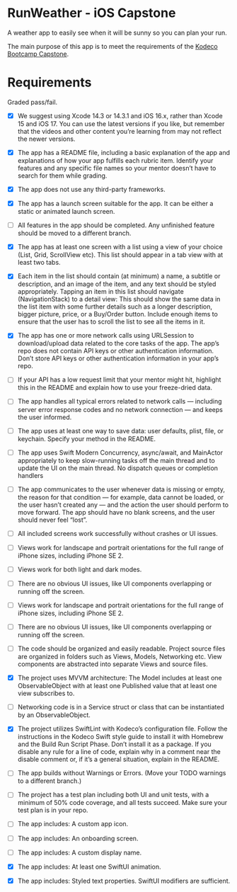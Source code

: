 
# RunWeather - iOS Capstone 

A weather app to easily see when it will be sunny so you can plan your run. 

The main purpose of this app is to meet the requirements of the [Kodeco Bootcamp Capstone](https://www.kodeco.com/home). 

# Requirements
Graded pass/fail. 

- [x]  We suggest using Xcode 14.3 or 14.3.1 and iOS 16.x, rather than Xcode 15 and iOS 17. You can use the latest versions if you like, but remember that the videos and other content you’re learning from may not reflect the newer versions.
- [x]  The app has a README file, including a basic explanation of the app and explanations of how your app fulfills each rubric item. Identify your features and any specific file names so your mentor doesn’t have to search for them while grading.
- [x]  The app does not use any third-party frameworks.
- [x]  The app has a launch screen suitable for the app. It can be either a static or animated launch screen.
- [ ]  All features in the app should be completed. Any unfinished feature should be moved to a different branch.
- [x]  The app has at least one screen with a list using a view of your choice (List, Grid, ScrollView etc). This list should appear in a tab view with at least two tabs. 
- [x]  Each item in the list should contain (at minimum) a name, a subtitle or description, and an image of the item, and any text should be styled appropriately. Tapping an item in this list should navigate (NavigationStack)  to a detail view: This should show the same data in the list item with some further details such as a longer description, bigger picture, price, or a Buy/Order button. Include enough items to ensure that the user has to scroll the list to see all the items in it.
- [x]  The app has one or more network calls using URLSession to download/upload data related to the core tasks of the app. The app’s repo does not contain API keys or other authentication information. Don’t store API keys or other authentication information in your app’s repo. 
- [ ]  If your API has a low request limit that your mentor might hit, highlight this in the README and explain how to use your freeze-dried data. 
- [ ]  The app handles all typical errors related to network calls — including server error response codes and no network connection — and keeps the user informed.  
- [ ]  The app uses at least one way to save data: user defaults, plist, file, or keychain. Specify your method in the README.
- [ ]  The app uses Swift Modern Concurrency, async/await, and MainActor appropriately to keep slow-running tasks off the main thread and to update the UI on the main thread. No dispatch queues or completion handlers
- [ ]  The app communicates to the user whenever data is missing or empty, the reason for that condition — for example, data cannot be loaded, or the user hasn’t created any — and the action the user should perform to move forward. The app should have no blank screens, and the user should never feel “lost”.  
- [ ]  All included screens work successfully without crashes or UI issues. 
- [ ]  Views work for landscape and portrait orientations for the full range of iPhone sizes, including iPhone SE 2.
- [ ]  Views work for both light and dark modes.
- [ ]  There are no obvious UI issues, like UI components overlapping or running off the screen.
- [ ]  Views work for landscape and portrait orientations for the full range of iPhone sizes, including iPhone SE 2.
- [ ]  There are no obvious UI issues, like UI components overlapping or running off the screen.
- [ ]  The code should be organized and easily readable. Project source files are organized in folders such as Views, Models, Networking etc. View components are abstracted into separate Views and source files.
- [x]  The project uses MVVM architecture: The Model includes at least one ObservableObject with at least one Published value that at least one view subscribes to. 
- [ ]  Networking code is in a Service struct or class that can be instantiated by an ObservableObject.
- [x]  The project utilizes SwiftLint with Kodeco’s configuration file. Follow the instructions in the Kodeco Swift style guide to install it with Homebrew and the Build Run Script Phase. Don’t install it as a package. If you disable any rule for a line of code, explain why in a comment near the disable comment or, if it’s a general situation, explain in the README.  
- [ ]  The app builds without Warnings or Errors. (Move your TODO warnings to a different branch.)
- [ ]  The project has a test plan including both UI and unit tests, with a minimum of 50% code coverage, and all tests succeed. Make sure your test plan is in your repo.
- [ ]  The app includes: A custom app icon.
- [ ]  The app includes: An onboarding screen.
- [ ]  The app includes: A custom display name.
- [x]  The app includes: At least one SwiftUI animation.
- [x]  The app includes: Styled text properties. SwiftUI modifiers are sufficient.







